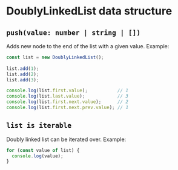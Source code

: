 # DoublyLinkedList data structure

## `push(value: number | string | [])`
Adds new node to the end of the list with a given value. Example:
```js
const list = new DoublyLinkedList();
   
list.add(1);
list.add(2);
list.add(3);

console.log(list.first.value);           // 1
console.log(list.last.value);            // 3
console.log(list.first.next.value);      // 2
console.log(list.first.next.prev.value); // 1
```

## `list is iterable`
Doubly linked list can be iterated over. Example:
```js
for (const value of list) {
  console.log(value);
}
```
